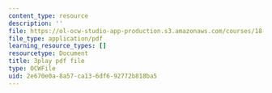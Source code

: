 ```yaml
---
content_type: resource
description: ''
file: https://ol-ocw-studio-app-production.s3.amazonaws.com/courses/18-03sc-differential-equations-fall-2011/2e670e0a8a57ca136df692772b818ba5_sZ2qulI6GEk.pdf
file_type: application/pdf
learning_resource_types: []
resourcetype: Document
title: 3play pdf file
type: OCWFile
uid: 2e670e0a-8a57-ca13-6df6-92772b818ba5
---
```

